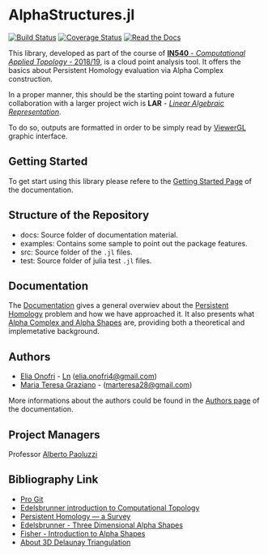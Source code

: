 # AlphaStructures.jl

[![Build Status](https://travis-ci.org/eOnofri04/AlphaStructures.jl.svg?branch=master)](https://travis-ci.org/eOnofri04/AlphaStructures.jl)
[![Coverage Status](https://coveralls.io/repos/github/eOnofri04/AlphaStructures.jl/badge.svg?branch=master)](https://coveralls.io/github/eOnofri04/AlphaStructures.jl?branch=master)
[![Read the Docs](https://img.shields.io/readthedocs/pip.svg)](https://eOnofri04.github.io/AlphaStructures.jl/dev)


This library, developed as part of the course of [**IN540** - _Computational Applied Topology_ - 2018/19](http://www.dia.uniroma3.it/~paoluzzi/web/did/topologiacomputazionale/2019/index.html), is a cloud point analysis tool.
It offers the basics about Persistent Homology evaluation via Alpha Complex construction.

In a proper manner, this should be the starting point toward a future collaboration with a larger project wich is **LAR** - [_Linear Algebraic Representation_](https://github.com/cvdlab/LinearAlgebraicRepresentation.jl).

To do so, outputs are formatted in order to be simply read by [ViewerGL](https://github.com/cvdlab/ViewerGL.jl) graphic interface.

## Getting Started

To get start using this library please refere to the [Getting Started Page](https://eonofri04.github.io/AlphaStructures.jl/gettingStarted.html) of the documentation.

## Structure of the Repository

 - docs: Source folder of documentation material.
 - examples: Contains some sample to point out the package features.
 - src: Source folder of the `.jl` files.
 - test: Source folder of julia test `.jl` files.

## Documentation

The [Documentation](https://eOnofri04.github.io/AlphaStructures.jl/) gives a general overwiev about the [Persistent Homology](https://eOnofri04.github.io/AlphaStructures.jl/) problem and how we have approached it.
It also presents what [Alpha Complex and Alpha Shapes](https://eOnofri04.github.io/AlphaStructures.jl/) are, providing both a theoretical and implemetative background.

## Authors
 - [Elia Onofri](https://github.com/eOnofri04) - [Ln](https://www.linkedin.com/in/elia-onofri-80b403173/) (elia.onofri4@gmail.com)
 - [Maria Teresa Graziano](https://github.com/marteresagh) - (marteresa28@gmail.com)

More informations about the authors could be found in the [Authors page](https://eonofri04.github.io/AlphaStructures.jl/authors/) of the documentation.

## Project Managers
Professor [Alberto Paoluzzi](http://paoluzzi.dia.uniroma3.it)

## Bibliography Link
 - [Pro Git](https://git-scm.com/book/en/v2)
 - [Edelsbrunner introduction to Computational Topology](https://www.researchgate.net/publication/220692408_Computational_Topology_An_Introduction)
 - [Persistent Homology — a Survey](https://www.maths.ed.ac.uk/~v1ranick/papers/edelhare.pdf)
 - [Edelsbrunner - Three Dimensional Alpha Shapes](http://pub.ist.ac.at/~edels/Papers/1994-J-04-3DAlphaStructuress.pdf)
 - [Fisher - Introduction to Alpha Shapes](https://graphics.stanford.edu/courses/cs268-11-spring/handouts/AlphaStructuress/as_fisher.pdf)
 - [About 3D Delaunay Triangulation](http://vcg.isti.cnr.it/downloads/software/downloadscentrale.htm)
